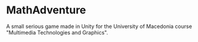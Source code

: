 # MathAdventure
A small serious game made in Unity for the University of Macedonia course "Multimedia Technologies and Graphics".
